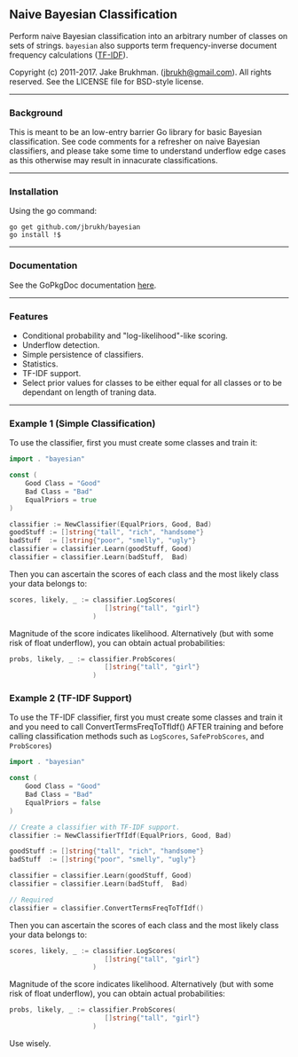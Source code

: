 ## Naive Bayesian Classification

Perform naive Bayesian classification into an arbitrary number of classes on sets of strings. `bayesian` also supports term frequency-inverse document frequency calculations ([TF-IDF](https://www.wikiwand.com/en/Tf%E2%80%93idf)).

Copyright (c) 2011-2017. Jake Brukhman. (jbrukh@gmail.com).
All rights reserved.  See the LICENSE file for BSD-style license.

------------

### Background

This is meant to be an low-entry barrier Go library for basic Bayesian classification. See code comments for a refresher on naive Bayesian classifiers, and please take some time to understand underflow edge cases as this otherwise may result in innacurate classifications.

------------

### Installation

Using the go command:
```shell
go get github.com/jbrukh/bayesian
go install !$
```
------------

### Documentation

See the GoPkgDoc documentation [here](https://godoc.org/github.com/jbrukh/bayesian).

------------

### Features

- Conditional probability and "log-likelihood"-like scoring.
- Underflow detection.
- Simple persistence of classifiers.
- Statistics.
- TF-IDF support.
- Select prior values for classes to be either equal for all classes or to be dependant on length of traning data.

------------

### Example 1 (Simple Classification)

To use the classifier, first you must create some classes
and train it:

```go
import . "bayesian"

const (
    Good Class = "Good"
    Bad Class = "Bad"
    EqualPriors = true
)

classifier := NewClassifier(EqualPriors, Good, Bad)
goodStuff := []string{"tall", "rich", "handsome"}
badStuff  := []string{"poor", "smelly", "ugly"}
classifier = classifier.Learn(goodStuff, Good)
classifier = classifier.Learn(badStuff,  Bad)
```
Then you can ascertain the scores of each class and
the most likely class your data belongs to:
```go
scores, likely, _ := classifier.LogScores(
                        []string{"tall", "girl"}
                     )
```
Magnitude of the score indicates likelihood. Alternatively (but
with some risk of float underflow), you can obtain actual probabilities:

```go
probs, likely, _ := classifier.ProbScores(
                        []string{"tall", "girl"}
                     )
```

### Example 2 (TF-IDF Support)

To use the TF-IDF classifier, first you must create some classes
and train it and you need to call ConvertTermsFreqToTfIdf() AFTER training
and before calling classification methods such as `LogScores`, `SafeProbScores`, and `ProbScores`)

```go
import . "bayesian"

const (
    Good Class = "Good"
    Bad Class = "Bad"
    EqualPriors = false    
)

// Create a classifier with TF-IDF support.
classifier := NewClassifierTfIdf(EqualPriors, Good, Bad)

goodStuff := []string{"tall", "rich", "handsome"}
badStuff  := []string{"poor", "smelly", "ugly"}

classifier = classifier.Learn(goodStuff, Good)
classifier = classifier.Learn(badStuff,  Bad)

// Required
classifier = classifier.ConvertTermsFreqToTfIdf()
```

Then you can ascertain the scores of each class and
the most likely class your data belongs to:

```go
scores, likely, _ := classifier.LogScores(
                        []string{"tall", "girl"}
                     )
```
Magnitude of the score indicates likelihood. Alternatively (but
with some risk of float underflow), you can obtain actual probabilities:

```go
probs, likely, _ := classifier.ProbScores(
                        []string{"tall", "girl"}
                     )
```
Use wisely.
